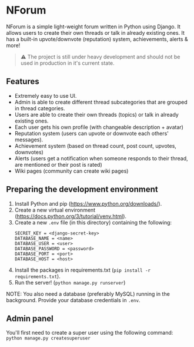 # NForum
NForum is a simple light-weight forum written in Python using Django. It allows users to create their own threads
or talk in already existing ones. It has a built-in upvote/downvote (reputation) system, achievements, alerts & more!

> :warning: The project is still under heavy development and should not be used in production in it's current state.

## Features
- Extremely easy to use UI.
- Admin is able to create different thread subcategories that are grouped in thread categories.
- Users are able to create their own threads (topics) or talk in already existing ones.
- Each user gets his own profile (with changeable description + avatar)
- Reputation system (users can upvote or downvote each others' messages).
- Achievement system (based on thread count, post count, upvotes, downvotes)
- Alerts (users get a notification when someone responds to their thread, are mentioned or their post is rated)
- Wiki pages (community can create wiki pages)

## Preparing the development environment
1. Install Python and pip (https://www.python.org/downloads/).
1. Create a new virtual environment (https://docs.python.org/3/tutorial/venv.html).
1. Create a new `.env` file (in this directory) containing the following:
    ```
    SECRET_KEY = <django-secret-key>
    DATABASE_NAME = <name>
    DATABASE_USER = <user>
    DATABASE_PASSWORD = <password>
    DATABASE_PORT = <port>
    DATABASE_HOST = <host>
    ```
1. Install the packages in requirements.txt (`pip install -r requirements.txt`).
1. Run the server! (`python manage.py runserver`)

NOTE: You also need a database (preferably MySQL) running in the background. Provide your database credentials in `.env`.

## Admin panel
You'll first need to create a super user using the following command:  
`python manage.py createsuperuser`